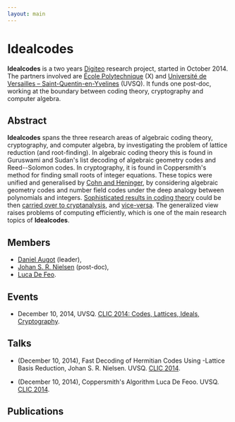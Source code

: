 ```yaml
---
layout: main
---
```


# Idealcodes

**Idealcodes** is a two years [Digiteo](http://www.digiteo.fr/)
research project, started in October 2014. The partners involved are
[École Polytechnique](http://www.lix.polytechnique.fr/) (X) and
[Université de Versailles – Saint-Quentin-en-Yvelines](http://www.prism.uvsq.fr/)
(UVSQ). It funds one post-doc, working at the boundary between coding
theory, cryptography and computer algebra.

## Abstract

**Idealcodes** spans the three research areas of algebraic coding
theory, cryptography, and computer algebra, by investigating the
problem of lattice reduction (and root-finding).  In algebraic coding
theory this is found in Guruswami and Sudan's list decoding of
algebraic geometry codes and Reed--Solomon codes.  In cryptography, it
is found in Coppersmith's method for finding small roots of integer
equations. These topics were unified and generalised by
[Cohn and Heninger](http://arxiv.org/abs/1008.1284), by considering
algebraic geometry codes and number field codes under the deep analogy
between polynomials and integers.
[Sophisticated results in coding theory](http://ieeexplore.ieee.org/xpl/login.jsp?tp=&arnumber=1530722&url=http%3A%2F%2Fieeexplore.ieee.org%2Fxpls%2Fabs_all.jsp%3Farnumber%3D1530722)
could be then
[carried over to cryptanalysis](http://msp.org/obs/2013/1/p14.xhtml),
and [vice-versa](http://arxiv.org/abs/1008.1284).  The generalized
view raises problems of computing efficiently, which is one of the
main research topics of **Idealcodes**.

## Members

- [Daniel Augot](http://pages.saclay.inria.fr/daniel.augot/) (leader),
- [Johan S. R. Nielsen](http://jsrn.dk/) (post-doc),
- [Luca De Feo](http://defeo.lu/).

## Events

- December 10, 2014,
  UVSQ. [CLIC 2014: Codes, Lattices, Ideals, Cryptography](/clic-2014).

## Talks

- (December 10, 2014),
  Fast Decoding of Hermitian Codes Using <script type="math/tex">𝔽[x]</script>-Lattice Basis Reduction,
  Johan S. R. Nielsen. UVSQ. [CLIC 2014](/clic-2014).

- (December 10, 2014),
  Coppersmith's Algorithm
  Luca De Feoo. UVSQ. [CLIC 2014](/clic-2014).

## Publications

